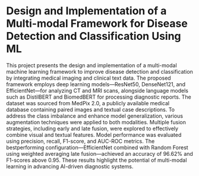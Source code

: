 # Design and Implementation of a Multi-modal Framework for Disease Detection and Classification Using ML

This project presents the design and implementation of a multi-modal machine learning framework to improve disease detection and classification by integrating medical imaging and
clinical text data. The proposed framework employs deep learning models—ResNet50, DenseNet121, and EfficientNet—for analyzing CT and MRI scans, alongside language models
such as DistilBERT and BiomedBERT for processing diagnostic reports. The dataset was sourced from MedPix 2.0, a publicly available medical database containing paired images and textual case
descriptions. To address the class imbalance and enhance model generalization, various augmentation techniques were applied to both modalities. Multiple fusion strategies, including
early and late fusion, were explored to effectively combine visual and textual features. Model performance was evaluated using precision, recall, F1-score, and AUC-ROC metrics. The bestperforming
configuration—EfficientNet combined with Random Forest using weighted averaging late fusion—achieved an accuracy of 96.62% and F1-scores above 0.95. These results highlight
the potential of multi-modal learning in advancing AI-driven diagnostic systems.

